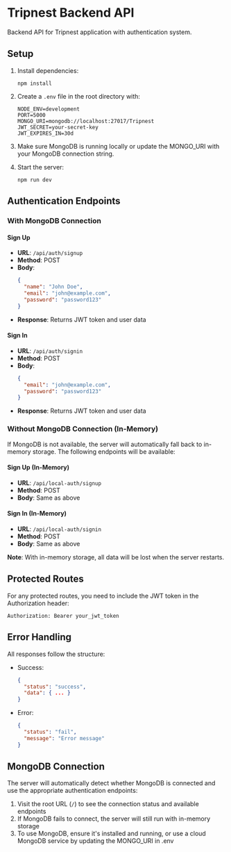 # Tripnest Backend API

Backend API for Tripnest application with authentication system.

## Setup

1. Install dependencies:
   ```
   npm install
   ```

2. Create a `.env` file in the root directory with:
   ```
   NODE_ENV=development
   PORT=5000
   MONGO_URI=mongodb://localhost:27017/Tripnest
   JWT_SECRET=your-secret-key
   JWT_EXPIRES_IN=30d
   ```

3. Make sure MongoDB is running locally or update the MONGO_URI with your MongoDB connection string.

4. Start the server:
   ```
   npm run dev
   ```

## Authentication Endpoints

### With MongoDB Connection

#### Sign Up
- **URL**: `/api/auth/signup`
- **Method**: POST
- **Body**:
  ```json
  {
    "name": "John Doe",
    "email": "john@example.com",
    "password": "password123"
  }
  ```
- **Response**: Returns JWT token and user data

#### Sign In
- **URL**: `/api/auth/signin`
- **Method**: POST
- **Body**:
  ```json
  {
    "email": "john@example.com",
    "password": "password123"
  }
  ```
- **Response**: Returns JWT token and user data

### Without MongoDB Connection (In-Memory)

If MongoDB is not available, the server will automatically fall back to in-memory storage. The following endpoints will be available:

#### Sign Up (In-Memory)
- **URL**: `/api/local-auth/signup`
- **Method**: POST
- **Body**: Same as above

#### Sign In (In-Memory)
- **URL**: `/api/local-auth/signin`
- **Method**: POST
- **Body**: Same as above

**Note**: With in-memory storage, all data will be lost when the server restarts.

## Protected Routes

For any protected routes, you need to include the JWT token in the Authorization header:

```
Authorization: Bearer your_jwt_token
```

## Error Handling

All responses follow the structure:

- Success:
  ```json
  {
    "status": "success",
    "data": { ... }
  }
  ```

- Error:
  ```json
  {
    "status": "fail",
    "message": "Error message"
  }
  ```
  
## MongoDB Connection

The server will automatically detect whether MongoDB is connected and use the appropriate authentication endpoints:

1. Visit the root URL (`/`) to see the connection status and available endpoints
2. If MongoDB fails to connect, the server will still run with in-memory storage
3. To use MongoDB, ensure it's installed and running, or use a cloud MongoDB service by updating the MONGO_URI in .env 